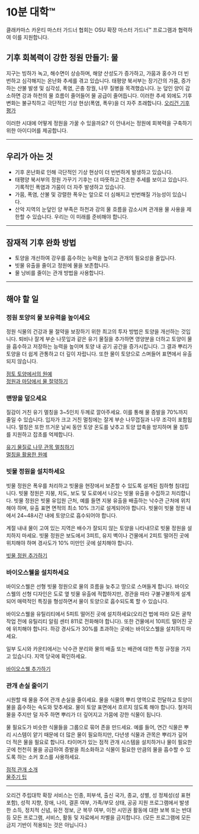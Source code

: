 # 10분 대학™

클래카마스 카운티 마스터 가드너 협회는 OSU 확장 마스터 가드너™ 프로그램과 협력하여 이를 지원합니다.

## 기후 회복력이 강한 정원 만들기: 물

지구는 빙하가 녹고, 해수면이 상승하며, 해양 산성도가 증가하고, 가뭄과 홍수가 더 빈번하고 심각해지는 온난화 추세를 겪고 있습니다. 태평양 북서부는 장기간의 가뭄, 증가하는 산불 발생 및 심각성, 폭염, 곤충 창궐, 나무 질병을 목격했습니다. 눈 덮인 양이 감소하면 강과 하천의 물 흐름이 줄어들어 물 공급이 줄어듭니다. 이러한 추세 외에도 기후 변화는 불규칙하고 극단적인 기상 현상(폭염, 폭우)을 더 자주 초래합니다.
[오리건 기후 평가](https://blogs.oregonstate.edu/occri/oregon-climate-assessments/)

이러한 시대에 어떻게 정원을 가꿀 수 있을까요? 이 안내서는 정원에 회복력을 구축하기 위한 아이디어를 제공합니다.

---

## 우리가 아는 것

- 기후 온난화로 인해 극단적인 기상 현상이 더 빈번하게 발생하고 있습니다.
- 태평양 북서부의 정원 가꾸기 기후는 더 따뜻하고 건조한 추세를 보이고 있습니다. 기록적인 폭염과 가뭄이 더 자주 발생하고 있습니다.
- 가뭄, 폭염, 산불 및 강렬한 폭우는 앞으로 더 심해지고 빈번해질 가능성이 있습니다.
- 산악 지역의 눈덮인 양 부족은 하천과 강의 물 흐름을 감소시켜 관개용 물 사용을 제한할 수 있습니다. 우리는 이 미래를 준비해야 합니다.

---

## 잠재적 기후 완화 방법

- 토양을 개선하여 강우를 흡수하는 능력을 높이고 관개의 필요성을 줄입니다.
- 빗물 유출을 줄이고 정원에 물을 보존합니다.
- 물 낭비를 줄이는 관개 방법을 사용합니다.

---

## 해야 할 일

### 정원 토양의 물 보유력을 높이세요
정원 식물의 건강과 물 절약을 보장하기 위한 최고의 투자 방법은 토양을 개선하는 것입니다. 퇴비나 잘게 부순 나뭇잎과 같은 유기 물질을 추가하면 영양분을 더하고 토양이 물을 흡수하고 저장하는 능력을 높이며 토양 내 공기 공간을 증가시킵니다. 그 결과 뿌리가 토양을 더 쉽게 관통하고 더 깊이 자랍니다. 또한 물이 토양으로 스며들어 표면에서 유출되지 않습니다.

[점토 토양에서의 원예](https://cmastergardeners.files.wordpress.com/2022/02/gardening-in-clay-soil.pdf)  
[정원과 마당에서 물 절약하기](https://catalog.extension.oregonstate.edu/sites/catalog/files/project/pdf/em9125.pdf)

### 맨땅을 덮으세요
질감이 거친 유기 멀칭을 3~5인치 두께로 깔아주세요. 이를 통해 물 증발을 70%까지 줄일 수 있습니다. 입자가 크고 거친 멀칭에는 잘게 부순 나무껍질과 나무 조각이 포함됩니다. 멀칭은 또한 뜨거운 날씨 동안 토양 온도를 낮추고 토양 압축을 방지하며 물 침투를 지원하고 잡초를 억제합니다.

[유기 물질로 나무 관목 멀칭하기](https://catalog.extension.oregonstate.edu/sites/catalog/files/project/pdf/ec1629.pdf)  
[멀칭을 활용한 원예](https://cmastergardeners.files.wordpress.com/2022/02/gardening-with-mulch.pdf)

### 빗물 정원을 설치하세요
빗물 정원은 폭우를 처리하고 빗물을 현장에서 보존할 수 있도록 설계된 침하형 침대입니다. 빗물 정원은 지붕, 차도, 보도 및 도로에서 나오는 빗물 유출을 수집하고 처리합니다. 빗물 정원은 빗물 유입원 근처, 예를 들면 지붕 유출을 배출하는 낙수관 근처에 위치해야 하며, 유출 표면 면적의 최소 10% 크기로 설계되어야 합니다. 빗물이 빗물 정원 내에서 24~48시간 내에 토양으로 흡수되어야 합니다.

계절 내내 물이 고여 있는 지역은 배수가 잘되지 않는 토양을 나타내므로 빗물 정원을 설치하지 마세요. 빗물 정원은 보도에서 3피트, 유지 벽이나 건물에서 2피트 떨어진 곳에 위치해야 하며 경사도가 10% 미만인 곳에 설치해야 합니다.

[빗물 정원 추가하기](https://cmastergardeners.files.wordpress.com/2023/04/adding-a-rain-garden.pdf)

### 바이오스웰을 설치하세요
바이오스웰은 선형 빗물 정원으로 물의 흐름을 늦추고 땅으로 스며들게 합니다. 바이오스웰의 선형 디자인은 도로 옆 빗물 유출에 적합하지만, 경관을 따라 구불구불하게 설계되어 매력적인 특징을 형성하면서 물이 토양으로 흡수되도록 할 수 있습니다.

바이오스웰을 유틸리티에서 5피트 떨어진 곳에 설치하세요(오리건 법에 따라 모든 굴착 작업 전에 유틸리티 알림 센터 811로 전화해야 합니다). 또한 건물에서 10피트 떨어진 곳에 위치해야 합니다. 하강 경사도가 30%를 초과하는 곳에는 바이오스웰을 설치하지 마세요.

일부 도시와 카운티에서는 낙수관 분리와 물의 배출 또는 배관에 대한 특정 규정을 가지고 있습니다. 지역 당국에 확인하세요.

[바이오스웰 추가하기](https://cmastergardeners.files.wordpress.com/2023/04/adding-a-bioswale.pdf)

### 관개 손실 줄이기
시원할 때 물을 주어 관개 손실을 줄이세요. 물을 식물의 뿌리 영역으로 전달하고 토양이 물을 흡수하는 속도와 맞추세요. 물이 토양 표면에서 흐르지 않도록 해야 합니다. 철저히 물을 주지만 덜 자주 하면 뿌리가 더 깊어지고 가뭄에 강한 식물이 됩니다.

물 필요도가 비슷한 식물들을 그룹으로 묶어 존을 만드세요. 예를 들어, 연간 식물은 뿌리 시스템이 얕기 때문에 더 많은 물이 필요하지만, 다년생 식물과 관목은 뿌리가 깊어 더 적은 물을 필요로 합니다. 타이머가 있는 점적 관개 시스템을 설치하거나 물이 필요한 곳에 천천히 물을 공급하여 증발을 최소화하고 식물이 필요한 만큼의 물을 흡수할 수 있도록 하는 소커 호스를 사용하세요.

[점적 관개 소개](https://extension.oregonstate.edu/catalog/pub/em8782-s)  
[물주기 팁](https://cmastergardeners.files.wordpress.com/2022/02/watering-tips.pdf)

---

오리건 주립대학 확장 서비스는 인종, 피부색, 출신 국가, 종교, 성별, 성 정체성(성 표현 포함), 성적 지향, 장애, 나이, 결혼 여부, 가족/부모 상태, 공공 지원 프로그램에서 발생한 소득, 정치적 신념, 유전 정보, 군 복무 여부, 이전 시민권 활동에 대한 보복 또는 반대 등 모든 프로그램, 서비스, 활동 및 자료에서 차별을 금지합니다. (모든 프로그램에 모든 금지 기반이 적용되는 것은 아닙니다.)